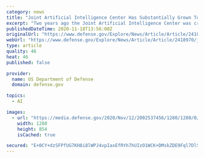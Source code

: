 ```yaml
---
category: news
title: "Joint Artificial Intelligence Center Has Substantially Grown To Aid The Warfighter"
excerpt: "Two years ago the Joint Artificial Intelligence Center was created to grab the transformative potential of artificial intelligence technology for the benefit of America's national security, and it has"
publishedDateTime: 2020-11-18T13:56:00Z
originalUrl: "https://www.defense.gov/Explore/News/Article/Article/2418970/joint-artificial-intelligence-center-has-substantially-grown-to-aid-the-warfigh/source/GovDelivery/"
webUrl: "https://www.defense.gov/Explore/News/Article/Article/2418970/joint-artificial-intelligence-center-has-substantially-grown-to-aid-the-warfigh/source/GovDelivery/"
type: article
quality: 46
heat: 46
published: false

provider:
  name: US Department of Defense
  domain: defense.gov

topics:
  - AI

images:
  - url: "https://media.defense.gov/2020/Nov/12/2002537456/1280/1280/0/201110-F-VG042-1134.JPG"
    width: 1280
    height: 854
    isCached: true

secured: "E+0CY+dzSFPfUG7KH8i8lWPJ4vpIaxEfRYh7hUIzO1WCK+DMskZDE9Fql7DlSzAYJ8Vp+ywnIfshTtNHPdAY/N++ROb+vDusuQYTjjQFQkdS+K8kAF85NQUrdMAFrAwra++1Z7SZhf1WgIh+83S4Ms6xdPNMNK6ttF6JxkUiU1aPW9FmSOjChxJhcm19Cb4MpC6Esms/CxqZzHdVWFMOKx+VFBQvQxVi8/KBm6WHBhpdfvKAcCyqxgFdJ2MzS/FOGTVpfHbNYb3jKiJsQf/Y/3qKJduz08Z1INQZF0nW+k60G2gIKjUo3/UGkkblegj+neBuM6X4939+/KRLpcIkHS0MXqXqU5YVJGIx0+T0pdk=;tJX7wtKII6/OwXEhrrFxiA=="
---
```


